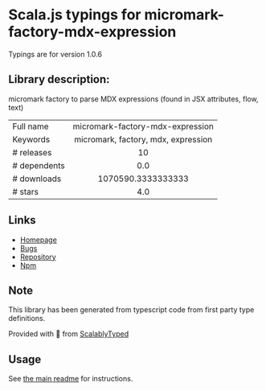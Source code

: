 
# Scala.js typings for micromark-factory-mdx-expression

Typings are for version 1.0.6

## Library description:
micromark factory to parse MDX expressions (found in JSX attributes, flow, text)

|                    |                 |
| ------------------ | :-------------: |
| Full name          | micromark-factory-mdx-expression |
| Keywords           | micromark, factory, mdx, expression |
| # releases         | 10 |
| # dependents       | 0.0 |
| # downloads        | 1070590.3333333333 |
| # stars            | 4.0 |

## Links
- [Homepage](https://github.com/micromark/micromark-extension-mdx-expression/tree/main#readme)
- [Bugs](https://github.com/micromark/micromark-extension-mdx-expression/issues)
- [Repository](https://github.com/micromark/micromark-extension-mdx-expression/tree/main)
- [Npm](https://www.npmjs.com/package/micromark-factory-mdx-expression)
    


## Note
This library has been generated from typescript code from first party type definitions.

Provided with :purple_heart: from [ScalablyTyped](https://github.com/oyvindberg/ScalablyTyped)

## Usage
See [the main readme](../../readme.md) for instructions.


